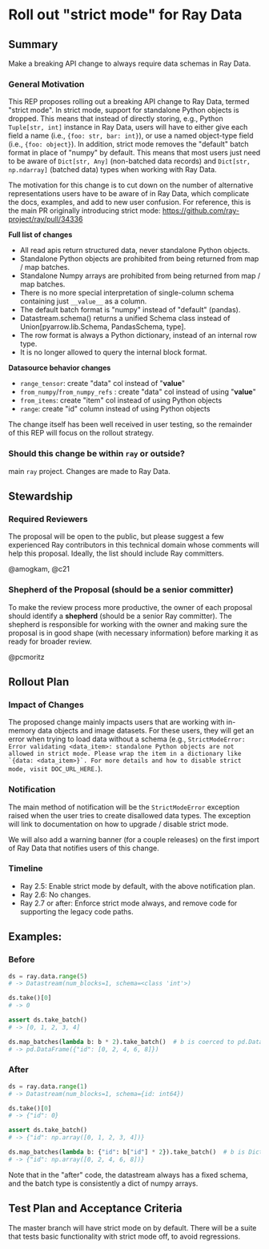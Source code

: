 # Roll out "strict mode" for Ray Data

## Summary

Make a breaking API change to always require data schemas in Ray Data.

### General Motivation

This REP proposes rolling out a breaking API change to Ray Data, termed "strict mode". In strict mode, support for standalone Python objects is dropped. This means that instead of directly storing, e.g., Python `Tuple[str, int]` instance in Ray Data, users will have to either give each field a name (i.e., `{foo: str, bar: int}`), or use a named object-type field (i.e., `{foo: object}`). In addition, strict mode removes the "default" batch format in place of "numpy" by default. This means that most users just need to be aware of `Dict[str, Any]` (non-batched data records) and `Dict[str, np.ndarray]` (batched data) types when working with Ray Data.

The motivation for this change is to cut down on the number of alternative representations users have to be aware of in Ray Data, which complicate the docs, examples, and add to new user confusion.
For reference, this is the main PR originally introducing strict mode: https://github.com/ray-project/ray/pull/34336

**Full list of changes**
- All read apis return structured data, never standalone Python objects.
- Standalone Python objects are prohibited from being returned from map / map batches.
- Standalone Numpy arrays are prohibited from being returned from map / map batches.
- There is no more special interpretation of single-column schema containing just `__value__` as a column.
- The default batch format is "numpy" instead of "default" (pandas).
- Datastream.schema() returns a unified Schema class instead of Union[pyarrow.lib.Schema, PandasSchema, type].
- The row format is always a Python dictionary, instead of an internal row type.
- It is no longer allowed to query the internal block format.

**Datasource behavior changes**
- `range_tensor`: create "data" col instead of "__value__"
- `from_numpy`/`from_numpy_refs` : create "data" col instead of using "__value__"
- `from_items`: create "item" col instead of using Python objects
- `range`: create "id" column instead of using Python objects

The change itself has been well received in user testing, so the remainder of this REP will focus on the rollout strategy.

### Should this change be within `ray` or outside?
main `ray` project. Changes are made to Ray Data.

## Stewardship
### Required Reviewers
The proposal will be open to the public, but please suggest a few experienced Ray contributors in this technical domain whose comments will help this proposal. Ideally, the list should include Ray committers.

@amogkam, @c21

### Shepherd of the Proposal (should be a senior committer)
To make the review process more productive, the owner of each proposal should identify a **shepherd** (should be a senior Ray committer). The shepherd is responsible for working with the owner and making sure the proposal is in good shape (with necessary information) before marking it as ready for broader review.

@pcmoritz

## Rollout Plan

### Impact of Changes

The proposed change mainly impacts users that are working with in-memory data objects and image datasets. For these users, they will get an error when trying to load data without a schema (e.g., ``StrictModeError: Error validating <data_item>: standalone Python objects are not allowed in strict mode. Please wrap the item in a dictionary like `{data: <data_item>}`. For more details and how to disable strict mode, visit DOC_URL_HERE.``).

### Notification

The main method of notification will be the ``StrictModeError`` exception raised when the user tries to create disallowed data types. The exception will link to documentation on how to upgrade / disable strict mode.

We will also add a warning banner (for a couple releases) on the first import of Ray Data that notifies users of this change.

### Timeline

- Ray 2.5: Enable strict mode by default, with the above notification plan.
- Ray 2.6: No changes.
- Ray 2.7 or after: Enforce strict mode always, and remove code for supporting the legacy code paths.

## Examples:

### Before
```python
ds = ray.data.range(5)
# -> Datastream(num_blocks=1, schema=<class 'int'>)

ds.take()[0]
# -> 0

assert ds.take_batch()
# -> [0, 1, 2, 3, 4]

ds.map_batches(lambda b: b * 2).take_batch()  # b is coerced to pd.DataFrame
# -> pd.DataFrame({"id": [0, 2, 4, 6, 8]})
```

### After
```python
ds = ray.data.range(1)
# -> Datastream(num_blocks=1, schema={id: int64})

ds.take()[0]
# -> {"id": 0}

assert ds.take_batch()
# -> {"id": np.array([0, 1, 2, 3, 4])}

ds.map_batches(lambda b: {"id": b["id"] * 2}).take_batch()  # b is Dict[str, np.ndarray]
# -> {"id": np.array([0, 2, 4, 6, 8])}
```

Note that in the "after" code, the datastream always has a fixed schema, and the batch type is consistently a dict of numpy arrays.

## Test Plan and Acceptance Criteria

The master branch will have strict mode on by default. There will be a suite that tests basic functionality with strict mode off, to avoid regressions.
